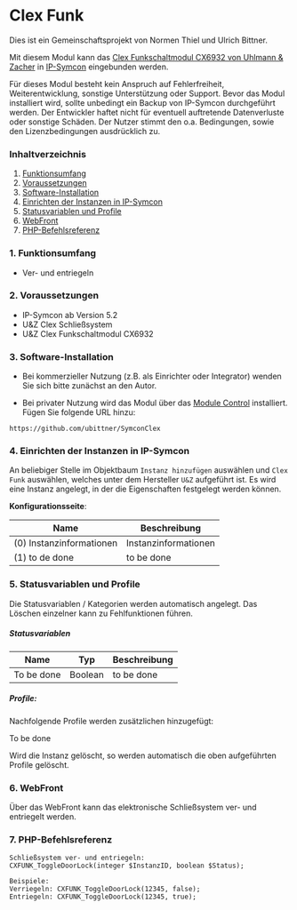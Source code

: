# Clex Funk  

Dies ist ein Gemeinschaftsprojekt von Normen Thiel und Ulrich Bittner.  

Mit diesem Modul kann das [Clex Funkschaltmodul CX6932 von Uhlmann & Zacher](https://uundz.com) in [IP-Symcon](https://www.symcon.de/) eingebunden werden.

Für dieses Modul besteht kein Anspruch auf Fehlerfreiheit, Weiterentwicklung, sonstige Unterstützung oder Support. Bevor das Modul installiert wird, sollte unbedingt ein Backup von IP-Symcon durchgeführt werden. Der Entwickler haftet nicht für eventuell auftretende Datenverluste oder sonstige Schäden. Der Nutzer stimmt den o.a. Bedingungen, sowie den Lizenzbedingungen ausdrücklich zu.  

### Inhaltverzeichnis

1. [Funktionsumfang](#1-funktionsumfang)
2. [Voraussetzungen](#2-voraussetzungen)
3. [Software-Installation](#3-software-installation)
4. [Einrichten der Instanzen in IP-Symcon](#4-einrichten-der-instanzen-in-ip-symcon)
5. [Statusvariablen und Profile](#5-statusvariablen-und-profile)
6. [WebFront](#6-webfront)
7. [PHP-Befehlsreferenz](#7-php-befehlsreferenz)

### 1. Funktionsumfang

* Ver- und entriegeln

### 2. Voraussetzungen

- IP-Symcon ab Version 5.2
- U&Z Clex Schließsystem
- U&Z Clex Funkschaltmodul CX6932

### 3. Software-Installation

- Bei kommerzieller Nutzung (z.B. als Einrichter oder Integrator) wenden Sie sich bitte zunächst an den Autor.
  
- Bei privater Nutzung wird das Modul über das [Module Control](https://www.symcon.de/service/dokumentation/modulreferenz/module-control/) installiert. Fügen Sie folgende URL hinzu:  

`https://github.com/ubittner/SymconClex`

### 4. Einrichten der Instanzen in IP-Symcon  

An beliebiger Stelle im Objektbaum `Instanz hinzufügen` auswählen und `Clex Funk` auswählen, welches unter dem Hersteller `U&Z` aufgeführt ist. Es wird eine Instanz angelegt, in der die Eigenschaften festgelegt werden können.

__Konfigurationsseite__:

Name                                | Beschreibung
----------------------------------- | ---------------------------------
(0) Instanzinformationen            | Instanzinformationen
(1) to de done                      | to be done

### 5. Statusvariablen und Profile  

Die Statusvariablen / Kategorien werden automatisch angelegt. Das Löschen einzelner kann zu Fehlfunktionen führen.

##### Statusvariablen

Name                    | Typ       | Beschreibung
----------------------- | --------- | ----------------
To be done              | Boolean   | to be done
 
##### Profile:

Nachfolgende Profile werden zusätzlichen hinzugefügt:

To be done

Wird die Instanz gelöscht, so werden automatisch die oben aufgeführten Profile gelöscht.

### 6. WebFront

Über das WebFront kann das elektronische Schließsystem ver- und entriegelt werden. 

### 7. PHP-Befehlsreferenz  

```text
Schließsystem ver- und entriegeln:
CXFUNK_ToggleDoorLock(integer $InstanzID, boolean $Status);  
  
Beispiele:  
Verriegeln: CXFUNK_ToggleDoorLock(12345, false);   
Entriegeln: CXFUNK_ToggleDoorLock(12345, true); 
```  
